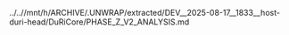 ../..//mnt/h/ARCHIVE/.UNWRAP/extracted/DEV__2025-08-17__1833__host-duri-head/DuRiCore/PHASE_Z_V2_ANALYSIS.md